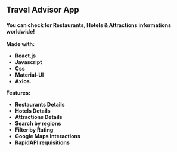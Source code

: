 <h2>Travel Advisor App

<h4>
You can check for Restaurants, Hotels & Attractions informations worldwide!
<br><br>
Made with: 

- React.js
- Javascript
- Css
- Material-UI
- Axios.

Features:

- Restaurants Details
- Hotels Details
- Attractions Details
- Search by regions
- Filter by Rating
- Google Maps Interactions
- RapidAPI requisitions
